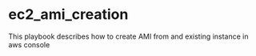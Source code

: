 # ec2_ami_creation
This playbook describes how to create AMI from and existing instance in aws console
